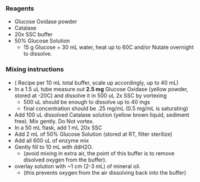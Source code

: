 
### Reagents
* Glucose Oxidase powder
* Catalase
* 20x SSC buffer
* 50% Glucose Solution
	* 15 g Glucose + 30 mL water, heat up to 60C and/or Nutate overnight to dissolve.

### Mixing instructions 
* ( Recipe per 10 mL total buffer, scale up accordingly, up to 40 mL)
* In a 1.5 uL tube measure out **2.5 mg** Glucose Oxidase (yellow powder, stored at -20C) and dissolve it in 500 uL 2x SSC by vortexing
	* 500 uL should be enough to dissolve up to 40 mgs
	* final concentration should be .25 mg/mL (0.5 mg/mL is saturating)
* Add 100 uL dissolved Catalase solution (yellow brown liquid, sediment free). Mix gently. Do Not vortex. 
* In a 50 mL flask, add 1 mL 20x SSC
* Add 2 mL of 50% Glucose Solution (stored at RT, filter sterilize)
* Add all 600 uL of enzyme mix
* Gently fill to 10 mL with ddH2O.
	- (avoid mixing in extra air, the point of this buffer is to remove disolved oxygen from the buffer). 
* overlay solution with ~1 cm (2-3 mL) of mineral oil.
	- (this prevents oxygen from the air dissolving back into the buffer)